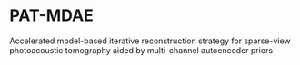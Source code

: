 # PAT-MDAE
Accelerated model-based iterative reconstruction strategy for sparse-view photoacoustic tomography aided by multi-channel autoencoder priors
